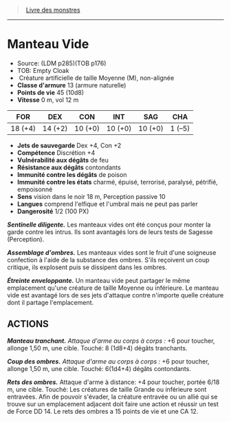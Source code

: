 ﻿> [Livre des monstres](tome_of_beasts.md)

---

# Manteau Vide

- Source: (LDM p285)(TOB p176)
- TOB: Empty Cloak
-  Créature artificielle de taille Moyenne (M), non-alignée
- **Classe d'armure** 13 (armure naturelle)
- **Points de vie** 45 (10d8)
- **Vitesse** 0 m, vol 12 m

|FOR|DEX|CON|INT|SAG|CHA|
|---|---|---|---|---|---|
|18 (+4)|14 (+2)|10 (+0)|10 (+0)|10 (+0)|1 (–5)|

- **Jets de sauvegarde** Dex +4, Con +2
- **Compétence** Discrétion +4
- **Vulnérabilité aux dégâts** de feu
- **Résistance aux dégâts** contondants
- **Immunité contre les dégâts** de poison
- **Immunité contre les états** charmé, épuisé, terrorisé, paralysé, pétrifié, empoisonné
- **Sens** vision dans le noir 18 m, Perception passive 10
- **Langues** comprend l'elfique et l'umbral mais ne peut pas parler
- **Dangerosité** 1/2 (100 PX)

**_Sentinelle diligente._** Les manteaux vides ont été conçus pour monter la garde contre les intrus. Ils sont avantagés lors de leurs tests de Sagesse (Perception).

**_Assemblage d'ombres._** Les manteaux vides sont le fruit d'une soigneuse confection à l'aide de la substance des ombres. S'ils reçoivent un coup critique, ils explosent puis se dissipent dans les ombres.

**_Étreinte enveloppante._** Un manteau vide peut partager le même emplacement qu'une créature de taille Moyenne ou inférieure. Le manteau vide est avantagé lors de ses jets d'attaque contre n'importe quelle créature dont il partage l'emplacement.

## ACTIONS

**_Manteau tranchant._** _Attaque d'arme au corps à corps :_ +6 pour toucher, allonge 1,50 m, une cible. Touché: 8 (1d8+4) dégâts tranchants.

**_Coup des ombres._** _Attaque d'arme au corps à corps :_ +6 pour toucher, allonge 1,50 m, une cible. Touché: 6(1d4+4) dégâts contondants.

**_Rets des ombres._** Attaque d'arme à distance: +4 pour toucher, portée 6/18 m, une cible. Touché: Les créatures de taille Grande ou inférieure sont entravées. Afin de pouvoir s'évader, la créature entravée ou un allié qui se trouve sur un emplacement adjacent doit faire une action et réussir un test de Force DD 14. Le rets des ombres a 15 points de vie et une CA 12.

